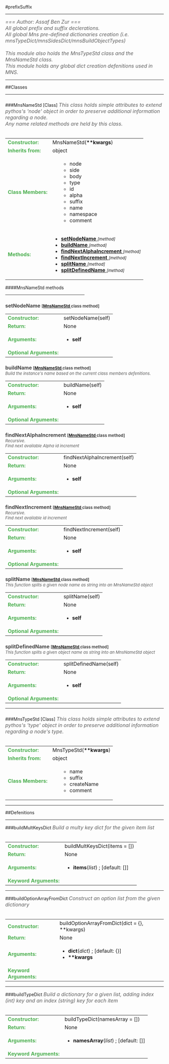 <body>
#prefixSuffix
<hr width = 100%>
<font color = #5f5f5f size = 3pt>
<i>
=== Author: Assaf Ben Zur === <br>
All global prefix and suffix declerations. <br>
All global Mns pre-defined dictionaries creation (i.e.  mnsTypeDict/mnsSidesDict/mnsBuildObjectTypes) <br>
 <br>
This module also holds the MnsTypeStd class and the MnsNameStd class. <br>
This module holds any global dict creation defenitions used in MNS. <br>
</font>
</i>
<hr width = 100%>
##Classes
<hr width = 100%>
<h5 id = "MnsNameStd TARGET"></h5>
###MnsNameStd [Class]
<font color = #5f5f5f size = 3pt>
<i>
This class holds simple attributes to extend pythos's 'node' object in order to preserve additional information regarding a node. <br>
Any name related methods are held by this class. <br>
</i>
<br>
</font>
<font size = 3pt>
<table>
<tr><td><b><font color = #4caf50>Constructor:  </font></b></td><td>MnsNameStd(<b>**kwargs</b>)</td></tr>
<tr><td><b><font color = #4caf50>Inherits from:  </font></b></td><td>object</td></tr>
<tr><td><b><font color = #4caf50>Class Members:  </font></b></td>
<td><ul>
<ul>
<li>node</li>
<li>side</li>
<li>body</li>
<li>type</li>
<li>id</li>
<li>alpha</li>
<li>suffix</li>
<li>name</li>
<li>namespace</li>
<li>comment</li>
</ul>
</td></tr>
<tr><td><b><font color = #4caf50>Methods:  </font></b></td><td><ul>
<li><b><a href="#setNodeNameTARGET">setNodeName </b></a> <font size = 2pt><i>[method]</i></font></li>
<li><b><a href="#buildNameTARGET">buildName </b></a> <font size = 2pt><i>[method]</i></font></li>
<li><b><a href="#findNextAlphaIncrementTARGET">findNextAlphaIncrement </b></a> <font size = 2pt><i>[method]</i></font></li>
<li><b><a href="#findNextIncrementTARGET">findNextIncrement </b></a> <font size = 2pt><i>[method]</i></font></li>
<li><b><a href="#splitNameTARGET">splitName </b></a> <font size = 2pt><i>[method]</i></font></li>
<li><b><a href="#splitDefinedNameTARGET">splitDefinedName </b></a> <font size = 2pt><i>[method]</i></font></li>
</ul>
</td>
</tr>
</table></font>
####MnsNameStd  methods
<hr width = 50%>
<h5 id = "setNodeNameTARGET"></h5><font color = 464646 size = 3><b>setNodeName <font size = 2pt> [<a href="#MnsNameStd TARGET">MnsNameStd </a> class method] </font></font></b>
<font size = 3pt>
<table>
<tr><td><b><font color = #4caf50>Constructor:  </font></b></td><td>setNodeName(self)</td></tr>
<tr><td><b><font color = #4caf50>Return:  </font></b></td><td>None</td></tr>
<tr><td><b><font color = #4caf50>Arguments:  </font></b></td>
<td><ul>
<li><b>self</b></li>
</ul></td>
</tr>
<tr><td><b><font color = #4caf50>Optional Arguments:  </font></b></td>
</tr>
</table></font>
<h5 id = "buildNameTARGET"></h5><font color = 464646 size = 3><b>buildName <font size = 2pt> [<a href="#MnsNameStd TARGET">MnsNameStd </a> class method] </font></font></b>
<font size = 2pt color= 595959><br>
<i>Build the instance's name based on the current class members defenitions.</i><br>
</font>
<font size = 3pt>
<table>
<tr><td><b><font color = #4caf50>Constructor:  </font></b></td><td>buildName(self)</td></tr>
<tr><td><b><font color = #4caf50>Return:  </font></b></td><td>None</td></tr>
<tr><td><b><font color = #4caf50>Arguments:  </font></b></td>
<td><ul>
<li><b>self</b></li>
</ul></td>
</tr>
<tr><td><b><font color = #4caf50>Optional Arguments:  </font></b></td>
</tr>
</table></font>
<h5 id = "findNextAlphaIncrementTARGET"></h5><font color = 464646 size = 3><b>findNextAlphaIncrement <font size = 2pt> [<a href="#MnsNameStd TARGET">MnsNameStd </a> class method] </font></font></b>
<font size = 2pt color= 595959><br>
<i>Recursive.</i><br>
<i>Find next available Alpha id increment</i><br>
</font>
<font size = 3pt>
<table>
<tr><td><b><font color = #4caf50>Constructor:  </font></b></td><td>findNextAlphaIncrement(self)</td></tr>
<tr><td><b><font color = #4caf50>Return:  </font></b></td><td>None</td></tr>
<tr><td><b><font color = #4caf50>Arguments:  </font></b></td>
<td><ul>
<li><b>self</b></li>
</ul></td>
</tr>
<tr><td><b><font color = #4caf50>Optional Arguments:  </font></b></td>
</tr>
</table></font>
<h5 id = "findNextIncrementTARGET"></h5><font color = 464646 size = 3><b>findNextIncrement <font size = 2pt> [<a href="#MnsNameStd TARGET">MnsNameStd </a> class method] </font></font></b>
<font size = 2pt color= 595959><br>
<i>Recursive.</i><br>
<i>Find next available id increment</i><br>
</font>
<font size = 3pt>
<table>
<tr><td><b><font color = #4caf50>Constructor:  </font></b></td><td>findNextIncrement(self)</td></tr>
<tr><td><b><font color = #4caf50>Return:  </font></b></td><td>None</td></tr>
<tr><td><b><font color = #4caf50>Arguments:  </font></b></td>
<td><ul>
<li><b>self</b></li>
</ul></td>
</tr>
<tr><td><b><font color = #4caf50>Optional Arguments:  </font></b></td>
</tr>
</table></font>
<h5 id = "splitNameTARGET"></h5><font color = 464646 size = 3><b>splitName <font size = 2pt> [<a href="#MnsNameStd TARGET">MnsNameStd </a> class method] </font></font></b>
<font size = 2pt color= 595959><br>
<i>This function splits a given node name as string into an MnsNameStd object</i><br>
</font>
<font size = 3pt>
<table>
<tr><td><b><font color = #4caf50>Constructor:  </font></b></td><td>splitName(self)</td></tr>
<tr><td><b><font color = #4caf50>Return:  </font></b></td><td>None</td></tr>
<tr><td><b><font color = #4caf50>Arguments:  </font></b></td>
<td><ul>
<li><b>self</b></li>
</ul></td>
</tr>
<tr><td><b><font color = #4caf50>Optional Arguments:  </font></b></td>
</tr>
</table></font>
<h5 id = "splitDefinedNameTARGET"></h5><font color = 464646 size = 3><b>splitDefinedName <font size = 2pt> [<a href="#MnsNameStd TARGET">MnsNameStd </a> class method] </font></font></b>
<font size = 2pt color= 595959><br>
<i>This function splits a given object name as string into an MnsNameStd object</i><br>
</font>
<font size = 3pt>
<table>
<tr><td><b><font color = #4caf50>Constructor:  </font></b></td><td>splitDefinedName(self)</td></tr>
<tr><td><b><font color = #4caf50>Return:  </font></b></td><td>None</td></tr>
<tr><td><b><font color = #4caf50>Arguments:  </font></b></td>
<td><ul>
<li><b>self</b></li>
</ul></td>
</tr>
<tr><td><b><font color = #4caf50>Optional Arguments:  </font></b></td>
</tr>
</table></font>
<hr width = 100%>
<h5 id = "MnsTypeStd TARGET"></h5>
###MnsTypeStd [Class]
<font color = #5f5f5f size = 3pt>
<i>
This class holds simple attributes to extend pythos's 'type' object in order to preserve additional information regarding a node's type. <br>
</i>
<br>
</font>
<font size = 3pt>
<table>
<tr><td><b><font color = #4caf50>Constructor:  </font></b></td><td>MnsTypeStd(<b>**kwargs</b>)</td></tr>
<tr><td><b><font color = #4caf50>Inherits from:  </font></b></td><td>object</td></tr>
<tr><td><b><font color = #4caf50>Class Members:  </font></b></td>
<td><ul>
<ul>
<li>name</li>
<li>suffix</li>
<li>createName</li>
<li>comment</li>
</ul>
</td></tr>
</tr>
</table></font>
<hr width = 100%>
##Defenitions
<hr width = 100%>
###buildMultKeysDict
<font color = #5f5f5f size = 3pt>
<i>
Build a multy key dict for the given item list <br>
</i>
<br>
</font>
<font size = 3pt>
<table>
<tr><td><b><font color = #4caf50>Constructor:  </font></b></td><td>buildMultKeysDict(items = [])</td></tr>
<tr><td><b><font color = #4caf50>Return:  </font></b></td><td>None</td></tr>
<tr><td><b><font color = #4caf50>Arguments:  </font></b></td>
<td><ul>
<li><b>items</b>(<i>list</i>) ; [default: []]</li>
</ul></td>
</tr>
<tr width=150px><td><b><font color = #4caf50>Keyword Arguments:  </font></b></td>
</tr>
</table></font>
<hr width = 100%>
###buildOptionArrayFromDict
<font color = #5f5f5f size = 3pt>
<i>
Construct an option list from the given dictionary <br>
</i>
<br>
</font>
<font size = 3pt>
<table>
<tr><td><b><font color = #4caf50>Constructor:  </font></b></td><td>buildOptionArrayFromDict(dict = {}, **kwargs)</td></tr>
<tr><td><b><font color = #4caf50>Return:  </font></b></td><td>None</td></tr>
<tr><td><b><font color = #4caf50>Arguments:  </font></b></td>
<td><ul>
<li><b>dict</b>(<i>dict</i>) ; [default: {}]</li>
<li><b>**kwargs</b></li>
</ul></td>
</tr>
<tr width=150px><td><b><font color = #4caf50>Keyword Arguments:  </font></b></td>
</tr>
</table></font>
<hr width = 100%>
###buildTypeDict
<font color = #5f5f5f size = 3pt>
<i>
Build a dictionary for a given list, adding index (int) key and an index (string) key for each item <br>
</i>
<br>
</font>
<font size = 3pt>
<table>
<tr><td><b><font color = #4caf50>Constructor:  </font></b></td><td>buildTypeDict(namesArray = [])</td></tr>
<tr><td><b><font color = #4caf50>Return:  </font></b></td><td>None</td></tr>
<tr><td><b><font color = #4caf50>Arguments:  </font></b></td>
<td><ul>
<li><b>namesArray</b>(<i>list</i>) ; [default: []]</li>
</ul></td>
</tr>
<tr width=150px><td><b><font color = #4caf50>Keyword Arguments:  </font></b></td>
</tr>
</table></font>

